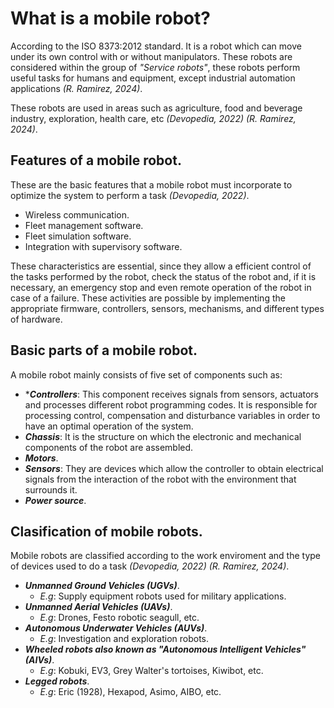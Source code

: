 # What is a mobile robot?
<!--
TODO:

¿Qué es un robot móvil? Definir qué es un robot y cuáles son sus principales características.
-->
According to the ISO 8373:2012 standard. It is a robot which can move under its own control with or without manipulators. These robots are considered within the group of _"Service robots"_, these robots perform useful tasks for humans and equipment, except industrial automation applications _(R. Ramirez, 2024)_.

These robots are used in areas such as agriculture, food and beverage industry, exploration, health care, etc _(Devopedia, 2022)_ _(R. Ramirez, 2024)_.

## Features of a mobile robot.
These are the basic features that a mobile robot must incorporate to optimize the system to perform a task _(Devopedia, 2022)_. 

* Wireless communication.
* Fleet management software.
* Fleet simulation software.
* Integration with supervisory software.
  
These characteristics are essential, since they allow a efficient control of the tasks performed by the robot, check the status of the robot and, if it is necessary, an emergency stop and even remote operation of the robot in case of a failure. These activities are possible by implementing the appropriate firmware, controllers, sensors, mechanisms, and different types of hardware.

## Basic parts of a mobile robot.
A mobile robot mainly consists of five set of components such as:

* ****Controllers***: This component receives signals from sensors, actuators and processes different robot programming codes. It is responsible for processing control, compensation and disturbance variables in order to have an optimal operation of the system.
* ***Chassis***: It is the structure on which the electronic and mechanical components of the robot are assembled.
* ***Motors***.
* ***Sensors***: They are devices which allow the controller to obtain electrical signals from the interaction of the robot with the environment that surrounds it.
*  ***Power source***.

## Clasification of mobile robots.
Mobile robots are classified according to the work enviroment and the type of devices used to do a task _(Devopedia, 2022)_ _(R. Ramirez, 2024)_.

*  ***Unmanned Ground Vehicles (UGVs)***.
    - _E.g_: Supply equipment robots used for military applications.
*  ***Unmanned Aerial Vehicles (UAVs)***.
    - _E.g_: Drones, Festo robotic seagull, etc.
*  ***Autonomous Underwater Vehicles (AUVs)***.
    - _E.g_: Investigation and exploration robots.
*  ***Wheeled robots also known as "Autonomous Intelligent Vehicles" (AIVs)***.
    - _E.g_: Kobuki, EV3, Grey Walter's tortoises, Kiwibot, etc. 
*  ***Legged robots***.
    - _E.g_: Eric (1928), Hexapod, Asimo, AIBO, etc.

